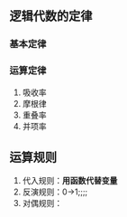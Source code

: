 ## 逻辑代数的定律
### 基本定律
### 运算定律
1. 吸收率
2. 摩根律
3. 重叠率
4. 并项率

## 运算规则
1. 代入规则：**用函数代替变量**
2. 反演规则：0->1;;;;
3. 对偶规则：